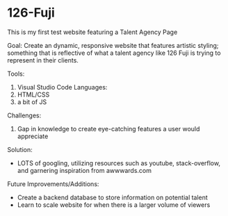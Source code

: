 # 126-Fuji
This is my first test website featuring a Talent Agency Page

Goal: Create an dynamic, responsive website that features artistic styling; something that is reflective of what a talent agency like 126 Fuji is trying to represent in their clients. 

Tools: 
1. Visual Studio Code 
Languages:
1. HTML/CSS
2. a bit of JS

Challenges: 
1. Gap in knowledge to create eye-catching features a user would appreciate

Solution:
- LOTS of googling, utilizing resources such as youtube, stack-overflow, and garnering inspiration from awwwards.com

Future Improvements/Additions:
 - Create a backend database to store information on potential talent 
 - Learn to scale website for when there is a larger volume of viewers

